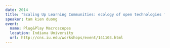 ```yaml
---
date: 2014
title: "Scaling Up Learning Communities: ecology of open technologies for analytics and collective intelligence"
speaker: tam kien duong
event:
  name: Plug&Play Macroscopes
  location: Indiana University
  url: http://cns.iu.edu/workshops/event/141103.html
---
```

